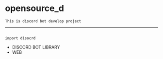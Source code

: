 # opensource_d



    This is discord bot develop project
---

```

import disocrd

```

- DISCORD BOT LIBRARY
- WEB